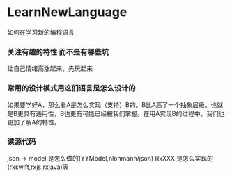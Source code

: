 # LearnNewLanguage

如何在学习新的编程语言 

### 关注有趣的特性 而不是有哪些坑
让自己情绪高涨起来，先玩起来 

### 常用的设计模式用这们语言是怎么设计的
如果要学好A，那么看A是怎么实现（支持）B的。B比A高了一个抽象层级。也就是B更具有通用性，B也更有可能已经被我们掌握。在用A实现B的过程中，我们也更加了解A的特性。

### 读源代码
json -> model 是怎么做的(YYModel,nlohmann/json)
RxXXX 是怎么实现的 (rxswift,rxjs,rxjava)等




